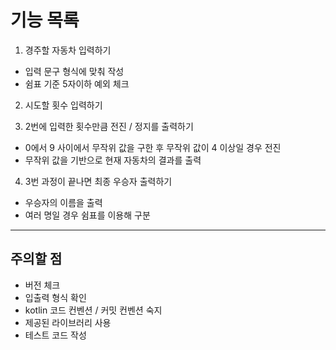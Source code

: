 # 기능 목록

1. 경주할 자동차 입력하기

- 입력 문구 형식에 맞춰 작성
- 쉼표 기준 5자이하 예외 체크

2. 시도할 횟수 입력하기

3. 2번에 입력한 횟수만큼 전진 / 정지를 출력하기

- 0에서 9 사이에서 무작위 값을 구한 후 무작위 값이 4 이상일 경우 전진
- 무작위 값을 기반으로 현재 자동차의 결과를 출력

4. 3번 과정이 끝나면 최종 우승자 출력하기

- 우승자의 이름을 출력
- 여러 명일 경우 쉼표를 이용해 구분

***

## 주의할 점

- 버전 체크
- 입출력 형식 확인
- kotlin 코드 컨벤션 / 커밋 컨벤션 숙지
- 제공된 라이브러리 사용
- 테스트 코드 작성